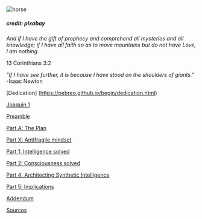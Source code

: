 
![horse](https://pebreo.github.io/IMG_9387.jpeg)
##### credit: pixabay


_And if I have the gift of prophecy and comprehend all mysteries and all knowledge; if I have all faith so as to move mountains but do not have Love, I am nothing._


13 Corinthians 3:2


_"If I have see  further, it is because I have stood on the shoulders of giants."_ -Isaac Newton

[Dedication]
(https://pebreo.github.io/begin/dedication.html)

[Joaquin 1](https://pebreo.github.io/begin/joaquin-part1.html)

[Preamble](https://pebreo.github.io/begin/Preamble-Science-and-Personal-experience.html)

[Part A: The Plan](https://pebreo.github.io/begin/PartA-theplan.html)

[Part X: Antifragile mindset](https://pebreo.github.io/begin/BeginningAntifragility.html)

[Part 1: Intelligence solved](https://pebreo.github.io/begin/Part1-intelligence-solved.html)

[Part 2: Consciousness solved](https://pebreo.github.io/begin/Part2-consciousness-solved.html)

[Part 4: Architecting Synthetic Intelligence](https://pebreo.github.io/begin/Part4-architecture-of-synthetic-intelligence.html)

[Part 5: Implications](https://pebreo.github.io/begin/Part5-implications-of-solved-intelligence.html)

[Addendum](https://pebreo.github.io/begin/addendum.html)

[Sources](https://pebreo.github.io/begin/sources.html)
